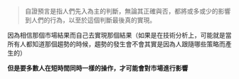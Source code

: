 >自證預言是指人們先入為主的判斷，無論其正確與否，都將或多或少的影響到人們的行為，以至於這個判斷最後真的實現。

因為相信那個市場結果而自己去實現那個結果（如果是在技術分析上，可能就是當所有人都知道那個趨勢的時候，趨勢的發生會不會其實是因為人跟隨哪些策略而產生的）

**但是要多數人在短時間同時一樣的操作，才可能會對市場進行影響**
